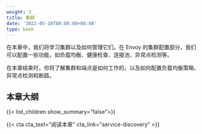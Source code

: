 ```yaml
---
weight: 3
title: 集群
date: '2022-05-18T00:00:00+08:00'
type: book
---
```


在本章中，我们将学习集群以及如何管理它们。在 Envoy 的集群配置部分，我们可以配置一些功能，如负载均衡、健康检查、连接池、异常点检测等。

在本章结束时，你将了解集群和端点是如何工作的，以及如何配置负载均衡策略、异常点检测和断路。

## 本章大纲

{{< list_children show_summary="false">}}

{{< cta cta_text="阅读本章" cta_link="service-discovery" >}}
